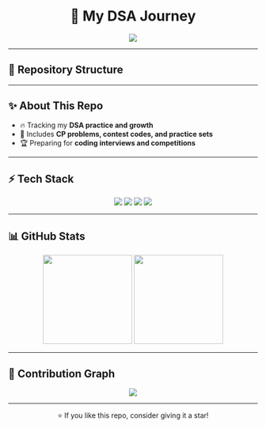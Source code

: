 <h1 align="center">🚀 My DSA Journey</h1>

<p align="center">
  <img src="https://readme-typing-svg.herokuapp.com?size=24&color=36BCF7&center=true&vCenter=true&lines=Competitive+Programming;Data+Structures+%26+Algorithms;Practice+Problems;Contest+Solutions" />
</p>

---

## 📂 Repository Structure


---

## ✨ About This Repo
- 🔥 Tracking my **DSA practice and growth**  
- 📘 Includes **CP problems, contest codes, and practice sets**  
- 🏆 Preparing for **coding interviews and competitions**  

---

## ⚡ Tech Stack
<p align="center">
  <img src="https://img.shields.io/badge/C++-00599C?style=for-the-badge&logo=c%2B%2B&logoColor=white" />
  <img src="https://img.shields.io/badge/Python-3776AB?style=for-the-badge&logo=python&logoColor=white" />
  <img src="https://img.shields.io/badge/Git-F05032?style=for-the-badge&logo=git&logoColor=white" />
  <img src="https://img.shields.io/badge/GitHub-181717?style=for-the-badge&logo=github&logoColor=white" />
</p>

---

## 📊 GitHub Stats
<p align="center">
  <img src="https://github-readme-stats.vercel.app/api?username=speedcuberayush&show_icons=true&theme=radical" height="180" />
  <img src="https://github-readme-stats.vercel.app/api/top-langs/?username=speedcuberayush&layout=compact&theme=radical" height="180" />
</p>

---

## 🌟 Contribution Graph
<p align="center">
  <img src="https://github-readme-activity-graph.vercel.app/graph?username=speedcuberayush&theme=react-dark&hide_border=true&area=true" />
</p>

---

<p align="center">⭐ If you like this repo, consider giving it a star!</p>
